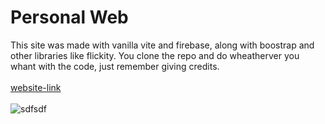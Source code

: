 # Personal Web
This site was made with vanilla vite and firebase, along with boostrap and other libraries like flickity. You clone the repo and do wheatherver you whant with the code, just remember giving credits.  
<br/>
[website-link](andreforsyth.com)  
<br/>
![sdfsdf](https://media.giphy.com/media/jWO99wfMpmBe99qlfV/giphy.gif)
